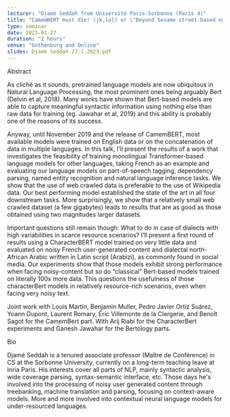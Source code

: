 ```yaml
---
lecturer: "Djamé Seddah from Université Paris-Sorbonne (Paris 4)"
title: "CamemBERT must die! (jk,lol) or \"Beyond Sesame street-based naming schemes: Camembert vs CharacterBert, a study on the performance robustness of large monolingual language models and their character-based counterparts\"."
type: seminar
date: 2023-01-27
duration: "2 hours"
venue: "Gothenburg and Online"
slides: Djamé Seddah 27.1.2023.pdf
---
```


Abstract

As cliché as it sounds, pretrained language models are now ubiquitous in Natural Language Processing, the most prominent ones being arguably Bert (Delvin et al, 2018). Many works have shown that Bert-based models are able to capture meaningful syntactic information using nothing else than raw data for training (eg. Jawahar et al, 2019) and this ability is probably one of the reasons of its success.

Anyway, until November 2019 and the release of CamemBERT, most available models were trained on English data or on the concatenation of data in multiple languages. In this talk, I’ll present the results of a work that investigates the feasibility of training monolingual Transformer-based language models for other languages, taking French as an example and evaluating our language models on part-of-speech tagging, dependency parsing, named entity recognition and natural language inference tasks. We show that the use of web crawled data is preferable to the use of Wikipedia data. Our best performing model established the state of the art in all four downstream tasks. More surprisingly, we show that a relatively small web crawled dataset (a few gigabytes) leads to results that are as good as those obtained using two magnitudes larger datasets.

Important questions still remain though: What to do in case of dialects with high variabilities in scarce resource scenarios? I’ll present a first round of results using a CharacterBERT model trained on very little data and evaluated on noisy French user-generated content and dialectal north-African Arabic written in Latin script (Arabizi), as commonly found in social media. Our experiments show that those models exhibit strong performance when facing noisy-content but so do “classical” Bert-based models trained on literally 100x more data. This questions the usefulness of those characterBert models in relatively resource-rich scenarios, even when facing very noisy text.

Joint work with Louis Martin, Benjamin Muller, Pedro Javier Ortiz Suárez, Yoann Dupont, Laurent Romary, Éric Villemonte de la Clergerie, and Benoît Sagot for the CamemBert part. With Arij Riabi for the CharacterBert experiments and Ganesh Jawahar for the Bertology parts.

Bio

Djamé Seddah is a tenured associate professor (Maître de Conférence) in CS at the Sorbonne University, currently on a long-term teaching leave at Inria Paris. His interests cover all parts of NLP, mainly syntactic analysis, wide coverage parsing, syntax-semantic interface, etc. Those days he's involved into the processing of noisy user generated content through treebanking, machine translation and parsing, focusing on context-aware models. More and more involved into contextual neural language models for under-resourced languages.
